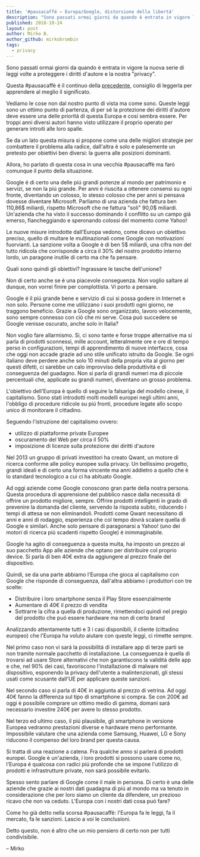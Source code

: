 ```yaml
---
title: '#pausacaffé – Europa/Google, distorsione della libertá'
description: "Sono passati ormai giorni da quando è entrata in vigore la nuova serie di leggi volte a proteggere i diritti d'autore e la nostra"
published: 2018-10-24
layout: post
author: Mirko B.
author_github: mirkobrombin
tags:
  - privacy 
---
```

Sono passati ormai giorni da quando è entrata in vigore la nuova serie di leggi volte a proteggere i diritti d'autore e la nostra "privacy".

Questa #pausacaffè é il continuo della [precedente](https://linuxhub.it/%E2%98%95-pausacaffe-europa-google-in-posizione-dominante-e-giornalismo/), consiglio di leggerla per apprendere al meglio il significato.

Vediamo le cose non dal nostro punto di vista ma come sono. Queste leggi sono un ottimo punto di partenza, di per sé la protezione dei diritti d'autore deve essere una delle prioritá di questa Europa e cosí sembra essere. Per troppi anni diversi autori hanno visto utilizzare il proprio operato per generare introiti alle loro spalle.

Se da un lato questa misura si propone come una delle migliori strategie per combattere il problema alla radice, dall'altra è solo e palesemente un pretesto per obiettivi ben diversi: la guerra alle posizioni dominanti.

Allora, ho parlato di questa cosa in una vecchia #pausacaffè ma faró comunque il punto della situazione.

Google é di certo una delle piú grandi potenze al mondo per patrimonio e servizi, se non la piú grande. Per anni è riuscita a ottenere consensi su ogni fronte, diventando un colosso, lo stesso colosso che per anni si pensava dovesse diventare Microsoft. Parliamo di una azienda che fattura ben 110,86$ miliardi, rispetto Microsoft che ne fattura "soli" 90,0$ miliardi. Un'azienda che ha visto il successo dominando il conflitto su un campo giá emerso, fiancheggiando e speronando colossi del momento come Yahoo!

Le nuove misure introdotte dall'Europa vedono, come dicevo un obiettivo preciso, quello di multare le multinazionali come Google con motivazioni fuorvianti. La sanzione volta a Google è di ben 5$ miliardi, una cifra non del tutto ridicola che corrisponde a circa il 30% del nostro prodotto interno lordo, un paragone inutile di certo ma che fa pensare.

Quali sono quindi gli obiettivi? Ingrassare le tasche dell'unione?

Non di certo anche se é una piacevole conseguenza. Non voglio saltare al dunque, non vorrei finire per complottista. Vi porto a pensare.

Google é il piú grande bene e servizio di cui si possa godere in Internet e non solo. Persone come me utilizzano i suoi prodotti ogni giorno, ne traggono beneficio. Grazie a Google sono organizzato, lavoro velocemente, sono sempre connesso con ció che mi serve. Cosa puó succedere se Google venisse oscurato, anche solo in Italia?

Non voglio fare allarmismo. Si, ci sono tante e forse troppe alternative ma si parla di prodotti sconnessi, mille account, letteralmente ore e ore di tempo perso in configurazioni, tempi di apprendimento di nuove interfacce, cosa che oggi non accade grazie ad uno stile unificato istruito da Google. Se ogni italiano deve perdere anche solo 10 minuti della propria vita al giorno per questi difetti, ci sarebbe un calo improvviso della produttivitá e di conseguenza del guadagno. Non si parla di grandi numeri ma di piccole percentuali che, applicate su grandi numeri, diventano un grosso problema.

L'obiettivo dell'Europa è quello di seguire la falsariga del modello cinese, il capitalismo. Sono stati introdotti molti modelli europei negli ultimi anni, l'obbligo di procedure ridicole su piú fronti, procedure legate allo scopo unico di monitorare il cittadino.

Seguendo l'istruzione del capitalismo ovvero:

*   utilizzo di piattaforme private Europee
*   oscuramento del Web per circa il 50%
*   imposizione di licenze sulla protezione dei diritti d'autore

Nel 2013 un gruppo di privati investitori ha creato Qwant, un motore di ricerca conforme alle policy europee sulla privacy. Un bellissimo progetto, grandi ideali e di certo una forma vincente ma anni addietro a quello che è lo standard tecnologico a cui ci ha abituato Google.

Ad oggi aziende come Google conoscono gran parte della nostra persona. Questa procedura di apprensione del pubblico nasce dalla necessitá di offrire un prodotto migliore, sempre. Offrire prodotti intelligenti in grado di prevenire la domanda del cliente, servendo la risposta subito, riducendo i tempi di attesa se non eliminandoli. Prodotti come Qwant necessitano di anni e anni di rodaggio, esperienza che col tempo dovrá scalare quella di Google e similari. Anche solo pensare di paragonarsi a Yahoo! (uno dei motori di ricerca piú scadenti rispetto Google) è inimmaginabile.

Google ha agito di conseguenza a questa multa, ha imposto un prezzo al suo pacchetto App alle aziende che optano per distribuire col proprio device. Si parla di ben 40€ extra da aggiungere al prezzo finale del dispositivo.

Quindi, se da una parte abbiamo l'Europa che gioca al capitalismo con Google che risponde di conseguenza, dall'altra abbiamo i produttori con tre scelte:

*   Distribuire i loro smartphone senza il Play Store essenzialmente
*   Aumentare di 40€ il prezzo di vendita
*   Sottrarre la cifra a quella di produzione, rimettendoci quindi nel pregio del prodotto che puó essere hardware ma non di certo brand

Analizzando attentamente tutti e 3 i casi disponibili, il cliente (cittadino europeo) che l'Europa ha voluto aiutare con queste leggi, ci rimette sempre.

Nel primo caso non vi sará la possibilitá di installare app di terze parti se non tramite normale pacchetto di installazione. La conseguenza è quella di trovarsi ad usare Store alternativi che non garantiscono la validitá delle app e che, nel 90% dei casi, favoriscono l'installazione di malware nel dispositivo, esponendo la privacy dell'utente a malintenzionati, gli stessi usati come scusante dall'UE per applicare queste sanzioni.

Nel secondo caso si parla di 40€ in aggiunta al prezzo di vetrina. Ad oggi 40€ fanno la differenza sul tipo di smartphone si compra. Se con 200€ ad oggi è possibile comprare un ottimo medio di gamma, domani sará necessario investire 240€ per avere lo stesso prodotto.

Nel terzo ed ultimo caso, il piú plausibile, gli smartphone in versione Europea vedranno prestazioni diverse e hardware meno performante. Impossibile valutare che una azienda come Samsung, Huawei, LG e Sony riducono il compenso del loro brand per questa causa.

Si tratta di una reazione a catena. Fra qualche anno si parlerá di prodotti europei. Google è un'azienda, i loro prodotti si possono usare come no, l'Europa é qualcosa con radici piú profonde che se impone l'utilizzo di prodotti e infrastrutture private, non sará possibile evitarlo.

Spesso sento parlare di Google come il male in persona. Di certo è una delle aziende che grazie ai nostri dati guadagna di piú al mondo ma va tenuto in considerazione che per loro siamo un cliente da difendere, un prezioso ricavo che non va ceduto. L'Europa con i nostri dati cosa puó fare?

Come ho giá detto nella scorsa #pausacaffè: l'Europa fa le leggi, fa il mercato, fa le sanzioni. Lascio a voi le conclusioni.

Detto questo, non é altro che un mio pensiero di certo non per tutti condivisibile.

– Mirko